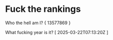 # Fuck the rankings

Who the hell am I?
{ 13577869 }

What fucking year is it?
[ 2025-03-22T07:13:20Z ]
